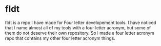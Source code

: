 # fldt
fldt is a repo I have made for Four letter developement tools. I have noticed that I name almost all of my tools with a four letter acronym, but some of them do not deserve their own repository. So I made a four letter acronym repo that contains my other four letter acronym things.
